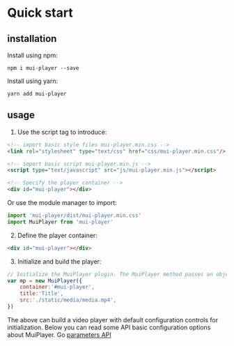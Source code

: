 # Quick start

## installation

Install using npm:

```
npm i mui-player --save
```

Install using yarn:

```
yarn add mui-player
```



## usage

1. Use the script tag to introduce:


```html
<!-- import basic style files mui-player.min.css -->
<link rel="stylesheet" type="text/css" href="css/mui-player.min.css"/>

<!-- import basic script mui-player.min.js -->
<script type="text/javascript" src="js/mui-player.min.js"></script>

<!-- Specify the player container -->
<div id="mui-player"></div>
```

Or use the module manager to import:

```javascript
import 'mui-player/dist/mui-player.min.css'
import MuiPlayer from 'mui-player'
```

2. Define the player container:

```html
<div id="mui-player"></div>
```

3. Initialize and build the player:

```javascript
// Initialize the MuiPlayer plugin. The MuiPlayer method passes an object that includes the configuration of all plug-ins.
var mp = new MuiPlayer({
    container:'#mui-player',
    title:'Title',
    src:'./static/media/media.mp4',
})
```



The above can build a video player with default configuration controls for initialization. Below you can read some API basic configuration options about MuiPlayer. Go [parameters API](./api/)
